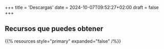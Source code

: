 +++
title = 'Descargas'
date = 2024-10-07T09:52:27+02:00
draft = false
+++

## Recursos que puedes obtener

{{% resources style="primary" expanded="false" /%}}